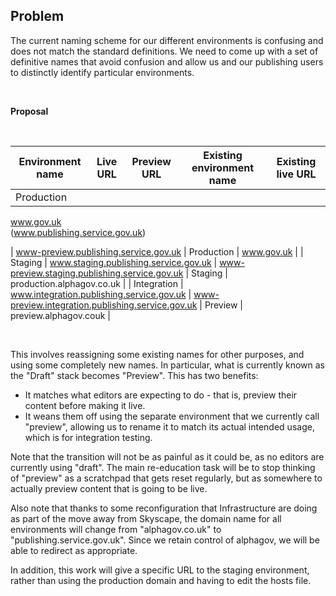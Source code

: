 ## **Problem**

The current naming scheme for our different environments is confusing and does not match the standard definitions. We need to come up with a set of definitive names that avoid confusion and allow us and our publishing users to distinctly identify particular environments.

&nbsp;

**Proposal**

&nbsp;

| Environment name | Live URL | Preview URL | Existing environment name | Existing live URL |
| --- | --- | --- | --- | --- |
| Production | 

www.gov.uk  
(www.publishing.service.gov.uk)

 | www-preview.publishing.service.gov.uk | Production | www.gov.uk |
| Staging | www.staging.publishing.service.gov.uk | www-preview.staging.publishing.service.gov.uk | Staging | production.alphagov.co.uk |
| Integration | www.integration.publishing.service.gov.uk | www-preview.integration.publishing.service.gov.uk | Preview | preview.alphagov.couk |

&nbsp;

This involves reassigning some existing names for other purposes, and using some completely new names. In particular, what is currently known as the "Draft" stack becomes "Preview". This has two benefits:

- It matches what editors are expecting to do - that is, preview their content before making it live.
- It weans them off using the separate environment that we currently call "preview", allowing us to rename it to match its actual intended usage, which is for integration&nbsp;testing.

Note that the transition will not be as painful as it could be, as no editors are currently using "draft". The main re-education task will be to stop thinking of "preview" as a scratchpad that gets reset regularly, but as somewhere to actually preview content that is going to be live.

Also note that thanks to some reconfiguration that Infrastructure are doing as part of the move away from Skyscape, the domain name for all environments will change from "alphagov.co.uk" to "publishing.service.gov.uk". Since we retain control of alphagov, we will be able to redirect as appropriate.

In addition, this work will give a specific URL to the staging environment, rather than using the production domain and having to edit the hosts file.

&nbsp;

&nbsp;

